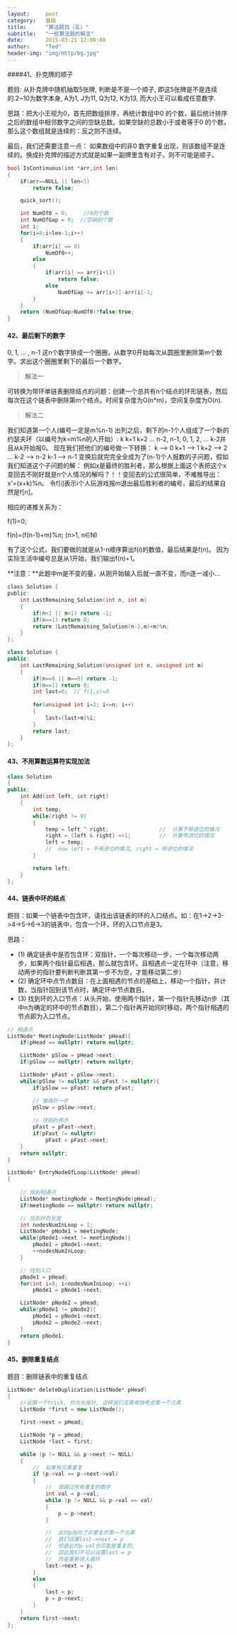 ```yaml
---
layout:     post
category:   基础
title:      "算法题目（五）"
subtitle:   "一些算法题的解法"
date:       2015-03-21 12:00:00
author:     "Ted"
header-img: "img/Http/bg.jpg"
---
```


####41、扑克牌的顺子

题目: 从扑克牌中随机抽取5张牌, 判断是不是一个顺子, 即这5张牌是不是连续的.2~10为数字本身, A为1, J为11, Q为12, K为13, 而大小王可以看成任意数字.

思路：把大小王视为0，首先把数组排序，再统计数组中0 的个数，最后统计排序之后的数组中相邻数字之间的空缺总数。如果空缺的总数小于或者等于0 的个数，那么这个数组就是连续的：反之则不连续。

最后，我们还需要注意一点： 如果数组中的非0 数字重复出现，则该数组不是连续的。换成扑克牌的描述方式就是如果一副牌里含有对子，则不可能是顺子。

```C
bool IsContinuous(int *arr,int len)
{
    if(arr==NULL || len<1)
        return false;

    quick_sort();

    int NumOf0 = 0;	    //0的个数
    int NumOfGap = 0;  //空缺的个数
    int i;
    for(i=0;i<len-1;i++)
    {
        if(arr[i] == 0)
            NumOf0++;
        else
        {
            if(arr[i] == arr[i+1])
                return false;
            else
                NumOfGap += arr[i+1]-arr[i]-1;
        }
    }
    return (NumOfGap>NumOf0)?false:true;
}
```

#### 42、最后剩下的数字

0, 1, … , n-1 这n个数字排成一个圈圈，从数字0开始每次从圆圏里删除第m个数字。求出这个圈圈里剩下的最后一个数字。

> 解法一

可转换为带环单链表删除结点的问题：创建一个总共有n个结点的环形链表，然后每次在这个链表中删除第m个结点。时间复杂度为O(n*m)，空间复杂度为O(n).

> 解法二

我们知道第一个人(编号一定是m%n-1) 出列之后，剩下的n-1个人组成了一个新的约瑟夫环（以编号为k=m%n的人开始）:
​        k  k+1  k+2  ... n-2, n-1, 0, 1, 2, ... k-2并且从k开始报0。
现在我们把他们的编号做一下转换：
k       --> 0
k+1   --> 1
k+2   --> 2
...
k-2   --> n-2
k-1   --> n-1
变换后就完完全全成为了(n-1)个人报数的子问题，假如我们知道这个子问题的解： 例如x是最终的胜利者，那么根据上面这个表把这个x变回去不刚好就是n个人情况的解吗？！！变回去的公式很简单，不难推导出：x'=(x+k)%n。
令f[i]表示i个人玩游戏报m退出最后胜利者的编号，最后的结果自然是f[n]。

相应的递推关系为：

f(1)=0;

f(n)=(f(n-1)+m)%n;  (n>1, n∈N)

有了这个公式，我们要做的就是从1-n顺序算出f(i)的数值，最后结果是f(n)。 因为实际生活中编号总是从1开始，我们输出f(n)+1。

**注意：**此题中m是不变的量，从刚开始输入后就一直不变，而n逐一减小...

```c
class Solution {
public:
    int LastRemaining_Solution(int n, int m)
    {
        if(n<1 || m<1) return -1;
        if(n==1) return 0;
        return (LastRemaining_Solution(n-1,m)+m)%n;        
    }
};
```

```c++
class Solution {
public:
    int LastRemaining_Solution(unsigned int n, unsigned int m)
    {
        if(n==0 || m==0) return -1;
        if(n==1) return 0;
        int last=0;  // f(1,x)=0
        
        for(unsigned int i=2; i<=n; i++)
        {
            last=(last+m)%i;
        }
        return last;
    }
};
```

#### 43、不用算数运算符实现加法

```c++
class Solution
{
public:
    int Add(int left, int right)
    {
        int temp;
        while(right != 0)
        {
            temp = left ^ right;                //  计算不带进位的情况
            right = (left & right) <<1;         //  计算带进位的情况
            left = temp;
            //  now left = 不带进位的情况, right = 带进位的情况
        }

        return left;
    }
};
```

#### 44、链表中环的结点

题目：如果一个链表中包含环，请找出该链表的环的入口结点。如：在1->2->3->4->5->6->3的链表中，包含一个环，环的入口节点是3。

思路：

- (1) 确定链表中是否包含环：双指针，一个每次移动一步，一个每次移动两步，如果两个指针最后相遇，那么就包含环。且相遇点一定在环中（注意，移动两步的指针要判断判断其第一步不为空，才能移动第二步）
- (2) 确定环中点节点数目：在上面相遇的节点的基础上，移动一个指针，并计数，当指针回到该节点时，确定环中节点数目。
- (3) 找到环的入口节点：从头开始，使用两个指针，第一个指针先移动n步（其中n为确定的环中的节点数目），第二个指针再开始同时移动，两个指针相遇的节点即为入口节点。

```c++
// 相遇点
ListNode* MeetingNode(ListNode* pHead){
    if(pHead == nullptr) return nullptr;

    ListNode* pSlow = pHead->next;
    if(pSlow == nullptr) return nullptr;

    ListNode* pFast = pSlow->next;
    while(pSlow != nullptr && pFast != nullptr){
        if(pSlow == pFast) return pFast;

        // 慢指针一步
        pSlow = pSlow->next;
        
        // 快指针两步
        pFast = pFast->next;
        if(pFast != nullptr)
            pFast = pFast->next;
    }
    return nullptr;
}

ListNode* EntryNodeOfLoop(ListNode* pHead)
{
    
    // 找到相遇点
    ListNode* meetingNode = MeetingNode(pHead);
    if(meetingNode == nullptr) return nullptr;

    // 找到环的长度
    int nodesNumInLoop = 1;
    ListNode* pNode1 = meetingNode;
    while(pNode1->next != meetingNode){
        pNode1 = pNode1->next;
        ++nodesNumInLoop;
    }

    // 找到入口
    pNode1 = pHead;
    for(int i=0; i<nodesNumInLoop; ++i)
        pNode1 = pNode1->next;

    ListNode* pNode2 = pHead;
    while(pNode1 != pNode2){
        pNode1 = pNode1->next;
        pNode2 = pNode2->next;
    }
    return pNode1;
}

```

#### 45、删除重复结点

题目：删除链表中的重复结点

```c++
ListNode* deleteDuplication(ListNode* pHead)
{
    //设置一个trick, 作为头指针, 这样我们无需单独考虑第一个元素
    ListNode *first = new ListNode();

    first->next = pHead;

    ListNode *p = pHead;
    ListNode *last = first;

    while (p != NULL && p->next != NULL)
    {
        //  如果有元素重复
        if (p->val == p->next->val)
        {
            //  就跳过所有重复的数字
            int val = p->val;
            while (p != NULL && p->val == val)
            {
                p = p->next;
            }

            //  此时p指向了非重复的第一个元素
            //  我们设置last->next = p
            //  但是此时p-val也可能是重复的,
            //  因此我们不可以设置last = p
            //  而是重新进入循环
            last->next = p;
        }
        else
        {
            last = p;
            p = p->next;
        }
    }
    return first->next;
};
```

